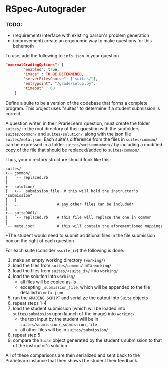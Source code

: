 # RSpec-Autograder

### TODO:
- (requirement) interface with existing parson's problem generation
- (improvement) create an ergonomic way to make questions for this behemoth

To use, add the following to  `info.json`  in your question 
```json
"exernalGradingOptions": {
        "enabled": true,
        "image" : TO BE DETERMINED,
        "serverFilesCourse": ["suites/"],
        "entrypoint": "/grade/setup.py",
        "timeout" : 60
    }
```

Define a suite to be a version of the codebase that forms a complete program. This project uses "suites" to determine if a student submission is correct. 

A question writer, in their PrarieLearn question, must create the folder `suites/` in the root directory of their question with the subfolders `suites/common/` and `suites/solution/` along with the json file `suites/meta.json`. Each suite's difference from the files in `suites/common/` can be expressed in a folder `suites/suite<number>/` by including a modified copy of the file that should be replaced/added to `suites/common/`.

Thus, your directory structure should look like this:
```
suites/
+-- common/
|   `-- replaced.rb
|
+-- solution/
|   +-- _submission_file  # this will hold the instructor's "submission"
|   |
|   ...                # any other files can be included*
|
+-- suite9001/
|   `-- replaced.rb    # this file will replace the one in common
|
`-- meta.json          # this will contain the aforementioned mappings
```
*The student would need to submit additional files in the file submission box on the right of each question

For each suite (consider `<suite_i>`) the following is done:
1) make an empty working directory (`working/`)
2) load the files from `suites/common/` into `working/`
3) load the files from `suites/<suite_i>/` into `working/`  
4) load the solution into `working/`
    - all files will be copied as-is
    - excepting `_submission_file`, which will be appended to the file detailed in `meta.json`
5) run the `GRADING_SCRIPT` and serialize the output into `Suite` objects
6) repeat steps 1-4
7) load the student submission (which will be loaded into `suites/submission` upon launch of the image) into `working/`
    - the text input by the student will be in `suites/submission/_submission_file`
    - all other files will be in `suites/submission/`
8) repeat step 5
9) compare the `Suite` object generated by the student's submission to that of the instructor's solution

All of these comparisons are then serialized and sent back to the Prarielearn instance that then shows the student their feedback.  